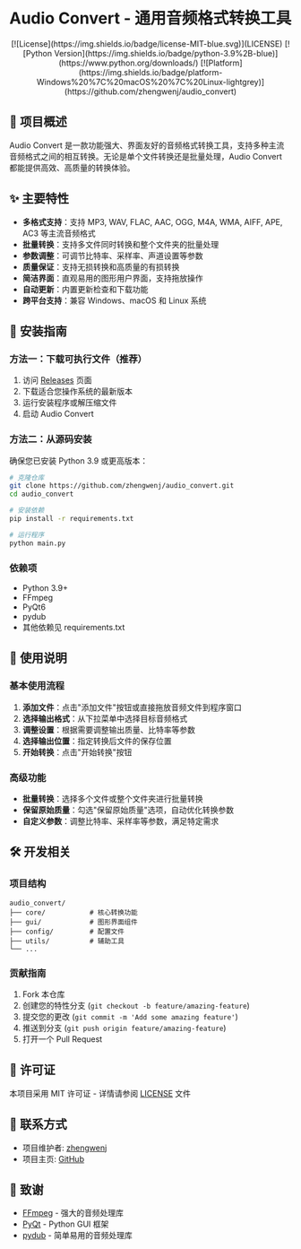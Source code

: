 # Audio Convert - 通用音频格式转换工具

<div align="center">
[![License](https://img.shields.io/badge/license-MIT-blue.svg)](LICENSE)
[![Python Version](https://img.shields.io/badge/python-3.9%2B-blue)](https://www.python.org/downloads/)
[![Platform](https://img.shields.io/badge/platform-Windows%20%7C%20macOS%20%7C%20Linux-lightgrey)](https://github.com/zhengwenj/audio_convert)

</div>

## 📝 项目概述

Audio Convert 是一款功能强大、界面友好的音频格式转换工具，支持多种主流音频格式之间的相互转换。无论是单个文件转换还是批量处理，Audio Convert 都能提供高效、高质量的转换体验。

## ✨ 主要特性

- **多格式支持**：支持 MP3, WAV, FLAC, AAC, OGG, M4A, WMA, AIFF, APE, AC3 等主流音频格式
- **批量转换**：支持多文件同时转换和整个文件夹的批量处理
- **参数调整**：可调节比特率、采样率、声道设置等参数
- **质量保证**：支持无损转换和高质量的有损转换
- **简洁界面**：直观易用的图形用户界面，支持拖放操作
- **自动更新**：内置更新检查和下载功能
- **跨平台支持**：兼容 Windows、macOS 和 Linux 系统

## 🔧 安装指南

### 方法一：下载可执行文件（推荐）

1. 访问 [Releases](https://github.com/zhengwenj/audio_convert/releases) 页面
2. 下载适合您操作系统的最新版本
3. 运行安装程序或解压缩文件
4. 启动 Audio Convert

### 方法二：从源码安装

确保您已安装 Python 3.9 或更高版本：

```bash
# 克隆仓库
git clone https://github.com/zhengwenj/audio_convert.git
cd audio_convert

# 安装依赖
pip install -r requirements.txt

# 运行程序
python main.py
```

### 依赖项

- Python 3.9+
- FFmpeg
- PyQt6
- pydub
- 其他依赖见 requirements.txt

## 📖 使用说明

### 基本使用流程

1. **添加文件**：点击"添加文件"按钮或直接拖放音频文件到程序窗口
2. **选择输出格式**：从下拉菜单中选择目标音频格式
3. **调整设置**：根据需要调整输出质量、比特率等参数
4. **选择输出位置**：指定转换后文件的保存位置
5. **开始转换**：点击"开始转换"按钮

### 高级功能

- **批量转换**：选择多个文件或整个文件夹进行批量转换
- **保留原始质量**：勾选"保留原始质量"选项，自动优化转换参数
- **自定义参数**：调整比特率、采样率等参数，满足特定需求

## 🛠️ 开发相关

### 项目结构

```
audio_convert/
├── core/           # 核心转换功能
├── gui/            # 图形界面组件
├── config/         # 配置文件
├── utils/          # 辅助工具
└── ...
```

### 贡献指南

1. Fork 本仓库
2. 创建您的特性分支 (`git checkout -b feature/amazing-feature`)
3. 提交您的更改 (`git commit -m 'Add some amazing feature'`)
4. 推送到分支 (`git push origin feature/amazing-feature`)
5. 打开一个 Pull Request

## 📄 许可证

本项目采用 MIT 许可证 - 详情请参阅 [LICENSE](LICENSE) 文件

## 👥 联系方式

- 项目维护者: [zhengwenj](mailto:jun.zw@aliyun.com)
- 项目主页: [GitHub](https://github.com/zhengwenj/audio_convert)

## 🙏 致谢

- [FFmpeg](https://ffmpeg.org/) - 强大的音频处理库
- [PyQt](https://www.riverbankcomputing.com/software/pyqt/) - Python GUI 框架
- [pydub](https://github.com/jiaaro/pydub) - 简单易用的音频处理库 